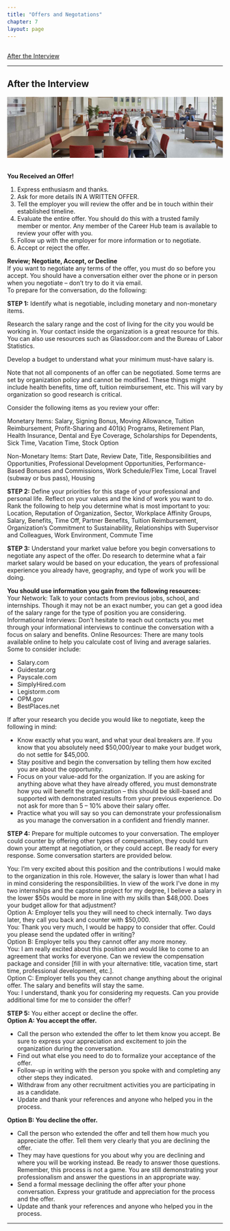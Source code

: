 ```yaml
---
title: "Offers and Negotations"
chapter: 7
layout: page
---
```

<a name="nav"></a>
---
[After the Interview](#after-the-interview) &nbsp; &nbsp;


---
## After the Interview
 <img src="images/career.png"/> &nbsp; &nbsp;  
 
 
__You Received an Offer!__  
1.	Express enthusiasm and thanks.  
2.	Ask for more details IN A WRITTEN OFFER.  
3.	Tell the employer you will review the offer and be in touch within their established timeline.  
4.	Evaluate the entire offer. You should do this with a trusted family member or mentor. Any member of the Career Hub team is available to review your offer with you.  
5.	Follow up with the employer for more information or to negotiate.  
6.	Accept or reject the offer.  

__Review; Negotiate, Accept, or Decline__  
If you want to negotiate any terms of the offer, you must do so before you accept. You should have a conversation either over the phone or in person when you negotiate – don’t try to do it via email.   
To prepare for the conversation, do the following:  

__STEP 1:__ Identify what is negotiable, including monetary and non-monetary items.  

Research the salary range and the cost of living for the city you would be working in. Your contact inside the organization is a great resource for this. You can also use resources such as Glassdoor.com and the Bureau of Labor Statistics.   

Develop a budget to understand what your minimum must-have salary is.  

Note that not all components of an offer can be negotiated. Some terms are set by organization policy and cannot be modified. These things might include health benefits, time off, tuition reimbursement, etc. This will vary by organization so good research is critical.  

Consider the following items as you review your offer:  

Monetary Items: Salary, Signing Bonus, Moving Allowance, Tuition Reimbursement, Profit-Sharing and 401(k) Programs, Retirement Plan, Health Insurance, Dental and Eye Coverage, Scholarships for Dependents, Sick Time, Vacation Time, Stock Option  

Non-Monetary Items: Start Date, Review Date, Title, Responsibilities and Opportunities, Professional Development Opportunities, Performance-Based Bonuses and Commissions, Work Schedule/Flex Time, Local Travel (subway or bus pass), Housing   

__STEP 2:__ Define your priorities for this stage of your professional and personal life. Reflect on your values and the kind of work you want to do. Rank the following to help you determine what is most important to you:
Location, Reputation of Organization, Sector, Workplace Affinity Groups, Salary, Benefits, Time Off, Partner Benefits, Tuition Reimbursement, Organization’s Commitment to Sustainability, Relationships with Supervisor and Colleagues, Work Environment, Commute Time    

__STEP 3:__ Understand your market value before you begin conversations to negotiate any aspect of the offer.
Do research to determine what a fair market salary would be based on your education, the years of professional experience you already have, geography, and type of work you will be doing.  

__You should use information you gain from the following resources:__  
Your Network: Talk to your contacts from previous jobs, school, and internships. Though it may not be an exact number, you can get a good idea of the salary range for the type of position you are considering.
Informational Interviews: Don’t hesitate to reach out contacts you met through your informational interviews to continue the conversation with a focus on salary and benefits.
Online Resources: There are many tools available online to help you calculate cost of living and average salaries.   
Some to consider include:    
* Salary.com   
* Guidestar.org   
* Payscale.com    
* SimplyHired.com    
* Legistorm.com    
* OPM.gov    
* BestPlaces.net    

If after your research you decide you would like to negotiate, keep the following in mind:  
* 	Know exactly what you want, and what your deal breakers are. If you know that you absolutely need $50,000/year to make your budget work, do not settle for $45,000.  
* 	Stay positive and begin the conversation by telling them how excited you are about the opportunity.  
* 	Focus on your value-add for the organization. If you are asking for anything above what they have already offered, you must demonstrate how you will benefit the organization – this should be skill-based and supported with demonstrated results from your previous experience. Do not ask for more than 5 – 10% above their salary offer.   
* 	Practice what you will say so you can demonstrate your professionalism as you manage the conversation in a confident and friendly manner.   

__STEP 4:__ Prepare for multiple outcomes to your conversation. The employer could counter by offering other types of compensation, they could turn down your attempt at negotiation, or they could accept. Be ready for every response. Some conversation starters are provided below.  

You: I’m very excited about this position and the contributions I would make to the organization in this role. However, the salary is lower than what I had in mind considering the responsibilities. In view of the work I’ve done in my two internships and the capstone project for my degree, I believe a salary in the lower $50s would be more in line with my skills than $48,000. Does your budget allow for that adjustment?   
Option A: Employer tells you they will need to check internally. Two days later, they call you back and counter with $50,000.   
You: Thank you very much, I would be happy to consider that offer. Could you please send the updated offer in writing?  
Option B: Employer tells you they cannot offer any more money.  
You: I am really excited about this position and would like to come to an agreement that works for everyone. Can we review the compensation package and consider [fill in with your alternative: title, vacation time, start time, professional development, etc.].  
Option C: Employer tells you they cannot change anything about the original offer. The salary and benefits will stay the same.  
You: I understand, thank you for considering my requests. Can you provide additional time for me to consider the offer?  

__STEP 5:__ You either accept or decline the offer.   
__Option A: You accept the offer.__  
* 	Call the person who extended the offer to let them know you accept. Be sure to express your appreciation and excitement to join the organization during the conversation.  
* 	Find out what else you need to do to formalize your acceptance of the offer.  
* 	Follow-up in writing with the person you spoke with and completing any other steps they indicated.  
* 	Withdraw from any other recruitment activities you are participating in as a candidate.  
* 	Update and thank your references and anyone who helped you in the process.  

__Option B: You decline the offer.__  
* Call the person who extended the offer and tell them how much you appreciate the offer. Tell them very clearly that you are declining the offer.  
* They may have questions for you about why you are declining and where you will be working instead. Be ready to answer those questions. Remember, this process is not a game. You are still demonstrating your professionalism and answer the questions in an appropriate way.  
* Send a formal message declining the offer after your phone conversation. Express your gratitude and appreciation for the process and the offer.  
* Update and thank your references and anyone who helped you in the process.   


---
